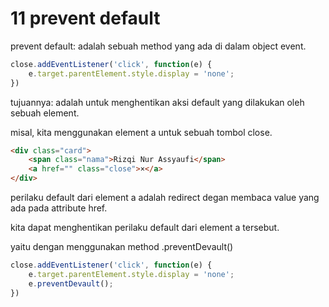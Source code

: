 # 11 prevent default

prevent default:
adalah sebuah method yang ada di dalam object event.

```javascript
close.addEventListener('click', function(e) {
    e.target.parentElement.style.display = 'none';
})
```

tujuannya:
adalah untuk menghentikan aksi default yang dilakukan oleh sebuah element.

misal, kita menggunakan element a untuk sebuah tombol close.

```html
<div class="card">
    <span class="nama">Rizqi Nur Assyaufi</span>
    <a href="" class="close">×</a>
</div>
```

perilaku default dari element a adalah redirect degan membaca value yang ada pada attribute href.

kita dapat menghentikan perilaku default dari element a tersebut.

yaitu dengan menggunakan method .preventDevault()

```javascript
close.addEventListener('click', function(e) {
    e.target.parentElement.style.display = 'none';
    e.preventDevault();
})
```

